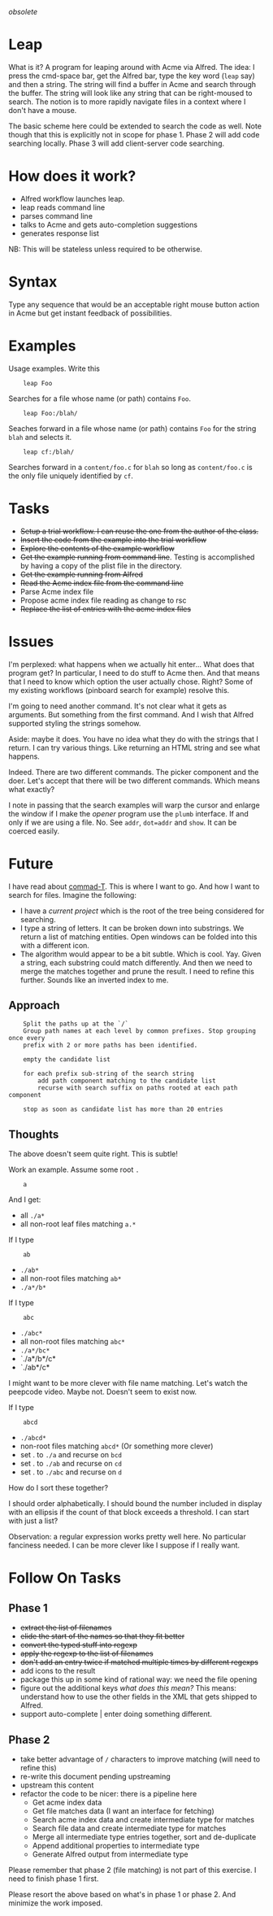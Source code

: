 *obsolete*

Leap
====

What is it? A program for leaping around with Acme via Alfred. The
idea: I press the cmd-space bar, get the Alfred bar, type the key word
(`leap` say) and then a string. The string will find a buffer in Acme
and search through the buffer. The string will look like any string
that can be right-moused to search. The notion is to more rapidly
navigate files in a context where I don't have a mouse.

The basic scheme here could be extended to search the code as well.
Note though that this is explicitly not in scope for phase 1. Phase 2
will add code searching locally. Phase 3 will add client-server code
searching.

How does it work?
===

*  Alfred workflow launches leap.
*  leap reads command line
*  parses command line
*  talks to Acme and gets auto-completion suggestions
*  generates response list

NB: This will be stateless unless required to be otherwise.

Syntax
===
Type any sequence that would be an acceptable right mouse button action in Acme but
get instant feedback of possibilities.


Examples
===
Usage examples. Write this

		leap Foo

Searches for a file whose name (or path) contains `Foo`. 

		leap Foo:/blah/

Seaches forward in a file whose name (or path) contains `Foo` for the string `blah` 
and selects it. 

		leap cf:/blah/

Searches forward in a `content/foo.c` for `blah` so long as `content/foo.c` is the only
file uniquely identified by `cf`. 



Tasks
====

*  <strike>Setup a trial workflow. I can reuse the one from the author of the class.</strike>
* <strike> Insert the code from the example into the trial workflow</strike>
*  <strike>Explore the contents of the example workflow</strike>
*  <strike>Get the example running from command line</strike>. Testing is accomplished by having a copy of the plist file in the directory.
*  <strike>Get the example running from Alfred</strike>
*  <strike>Read the Acme index file from the command line</strike>
* <strke>Parse Acme index file</strike>
* Propose acme index file reading as change to rsc
*  <strike>Replace the list of entries with the acme index files</strike>


Issues
====
I'm perplexed: what happens when we actually hit enter... What does
that program get? In particular, I need to do stuff to Acme then. And
that means that I need to know which option the user actually chose.
Right? Some of my existing workflows (pinboard search for example)
resolve this.

I'm going to need another command. It's not clear what it gets as
arguments. But something from the first command. And I wish that
Alfred supported styling the strings somehow.

Aside: maybe it does. You have no idea what they do with the strings
that I return. I can try various things. Like returning an HTML string
and see what happens.

Indeed. There are two different commands. The picker component and the
doer. Let's accept that there will be two different commands. Which
means what exactly?

I note in passing that the search examples will warp the cursor and
enlarge the window if I make the *opener* program use the `plumb`
interface. If and only if we are using a file. No. See `addr`,
`dot=addr` and `show`. It can be coerced easily.

Future
===
I have read about [commad-T](https://wincent.com/products/command-t).
This is where I want to go. And how I want to search for files.
Imagine the following:

*  I have a *current project* which is the root of the tree being considered for
searching.
*  I type a string of letters. It can be broken down into substrings. We return a 
list of matching entities. Open windows can be folded into this with a different
icon.
* The algorithm would appear to be a bit subtle. Which is cool. Yay.
Given a string, each substring could match differently. And then we
need to merge the matches together and prune the result. I need to
refine this further. Sounds like an inverted index to me.

Approach
----

		Split the paths up at the `/`
		Group path names at each level by common prefixes. Stop grouping once every
		prefix with 2 or more paths has been identified.

		empty the candidate list

		for each prefix sub-string of the search string
			add path component matching to the candidate list
			recurse with search suffix on paths rooted at each path component

		stop as soon as candidate list has more than 20 entries
			
Thoughts
----
The above doesn't seem quite right. This is subtle!

Work an example. Assume some root `.`

		a

And I get:

*   all `./a*`
*   all  non-root leaf files matching `a.*`

If I type

		ab

*  `./ab*`
*  all non-root files matching `ab*`
*  `./a*/b*`

If I type

		abc

*  `./abc*`
*   all non-root files matching `abc*`
*  `./a*/bc*`
*  `./a*/b*/c*
*   `./ab*/c*

I might want to be more clever with file name matching. 
Let's watch the peepcode video. Maybe not. Doesn't seem to exist now.

If I type
	
		abcd

*  `./abcd*`
*  non-root files matching `abcd*` (Or something more clever)
*  set . to `./a` and recurse on `bcd`
*  set . to `./ab` and recurse on `cd`
*  set . to `./abc` and recurse on `d`

How do I sort these together?

I should order alphabetically. I should bound the number included in display with
an ellipsis if the count of that block exceeds a threshold. I can start with just a list?

Observation: a regular expression works pretty well here. No particular fanciness needed.
I can be more clever like I suppose if I really want.

Follow On Tasks
===

Phase 1
-----

*  <strike>extract the list of filenames</strike>
*  <strike>elide the start of the names so that they fit better</strike>
*  <strike>convert the typed stuff into regexp </strike>
*  <strike>apply the regexp to the list of filenames</strike>
*  <strike>don't add an entry twice if matched multiple times by different regexps</strike>
*  add icons to the result
*  package this up in some kind of rational way: we need the file opening
*  figure out the additional keys *what does this mean?* This means: understand how to use the other fields in the XML that gets shipped to Alfred.
*  support auto-complete | enter doing something different.


Phase 2
----

*  take better advantage of `/` characters to improve matching (will need to refine this)
*  re-write this document pending upstreaming
*  upstream this content
*  refactor the code to be nicer: there is a pipeline here
	*  Get acme index data
	*  Get file matches data (I want an interface for fetching)
	*  Search acme index data and create intermediate type for matches
	*  Search file data and create intermediate type for matches
	*  Merge all intermediate type entries together, sort and de-duplicate
	*  Append additional properties to intermediate type
	*  Generate Alfred output from intermediate type

Please remember that phase 2 (file matching) is not part of this exercise. I need
to finish phase 1 first.

Please resort the above based on what's in phase 1 or phase 2. And minimize the
work imposed.





